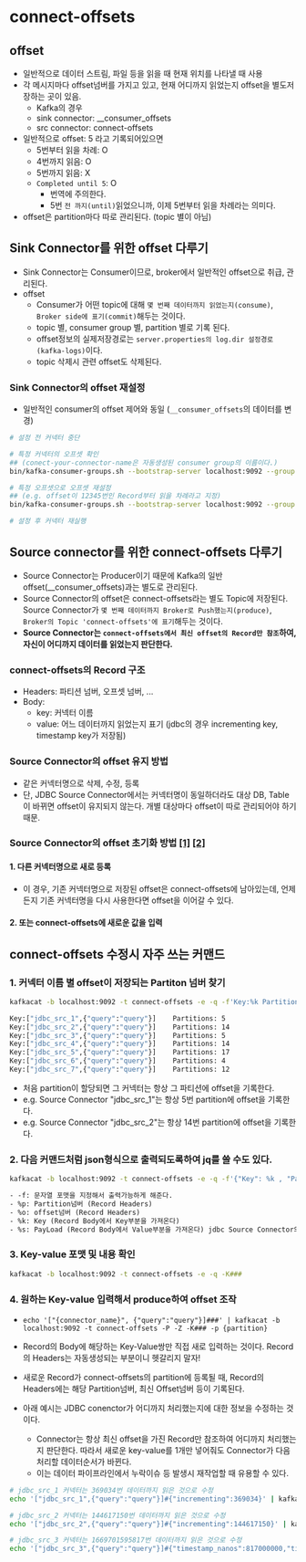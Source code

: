 # connect-offsets

## offset

- 일반적으로 데이터 스트림, 파일 등을 읽을 때 현재 위치를 나타낼 때 사용
- 각 메시지마다 offset넘버를 가지고 있고, 현재 어디까지 읽었는지 offset을 별도저장하는 곳이 있음.
  - Kafka의 경우
  - sink connector: __consumer_offsets
  - src connector: connect-offsets
- 일반적으로 offset: 5 라고 기록되어있으면
  - 5번부터 읽을 차례: O
  - 4번까지 읽음: O
  - 5번까지 읽음: X
  - `Completed until 5`: O
    - 번역에 주의한다.
    - 5번 `전 까지(until)`읽었으니까, 이제 5번부터 읽을 차례라는 의미다.
- offset은 partition마다 따로 관리된다. (topic 별이 아님)

## Sink Connector를 위한 offset 다루기

- Sink Connector는 Consumer이므로, broker에서 일반적인 offset으로 취급, 관리된다.
- offset
  - Consumer가 어떤 topic에 대해 `몇 번째 데이터까지 읽었는지(consume)`, `Broker side에 표기(commit)`해두는 것이다.
  - topic 별, consumer group 별, partition 별로 기록 된다.
  - offset정보의 실제저장경로는 `server.properties의 log.dir 설정경로(kafka-logs)`이다.
  - topic 삭제시 관련 offset도 삭제된다.

### Sink Connector의 offset 재설정

- 일반적인 consumer의 offset 제어와 동일 (`__consumer_offsets`의 데이터를 변경)

```sh
# 설정 전 커넥터 중단

# 특정 커넥터의 오프셋 확인
## (conect-your-connector-name은 자동생성된 consumer group의 이름이다.)
bin/kafka-consumer-groups.sh --bootstrap-server localhost:9092 --group connect-your-connector-name --describe

# 특정 오프셋으로 오프셋 재설정
## (e.g. offset이 12345번인 Record부터 읽을 차례라고 지정)
bin/kafka-consumer-groups.sh --bootstrap-server localhost:9092 --group connect-your-connector-name --reset-offsets --to-offset 12345 --topic your_topic --execute

# 설정 후 커넥터 재실행
```

## Source connector를 위한 connect-offsets 다루기

- Source Connector는 Producer이기 때문에 Kafka의 일반 offset(__consumer_offsets)과는 별도로 관리된다.
- Source Connector의 offset은 connect-offsets라는 별도 Topic에 저장된다. Source Connector가 `몇 번째 데이터까지 Broker로 Push했는지(produce)`, `Broker의 Topic 'connect-offsets'에 표기`해두는 것이다.
- **Source Connector는 `connect-offsets에서 최신 offset의 Record만 참조`하여, 자신이 어디까지 데이터를 읽었는지 판단한다.**

### connect-offsets의 Record 구조

- Headers: 파티션 넘버, 오프셋 넘버, ...
- Body:
  - key: 커넥터 이름
  - value: 어느 데이터까지 읽었는지 표기 (jdbc의 경우 incrementing key, timestamp key가 저장됨)

### Source Connector의 offset 유지 방법

- 같은 커넥터명으로 삭제, 수정, 등록
- 단, JDBC Source Connector에서는 커넥터명이 동일하더라도 대상 DB, Table이 바뀌면 offset이 유지되지 않는다. 개별 대상마다 offset이 따로 관리되어야 하기 때문.

### Source Connector의 offset 초기화 방법 [[1]](https://rmoff.net/2019/08/15/reset-kafka-connect-source-connector-offsets/) [[2]](https://soojong.tistory.com/entry/Source-Connector-Offset-%EC%B4%88%EA%B8%B0%ED%99%94-%ED%95%98%EA%B8%B0)

#### 1. 다른 커넥터명으로 새로 등록

- 이 경우, 기존 커넥터명으로 저장된 offset은 connect-offsets에 남아있는데, 언제든지 기존 커넥터명을 다시 사용한다면 offset을 이어갈 수 있다.

#### 2. 또는 connect-offsets에 새로운 값을 입력

## connect-offsets 수정시 자주 쓰는 커맨드

### 1. 커넥터 이름 별 offset이 저장되는 Partiton 넘버 찾기

```sh
kafkacat -b localhost:9092 -t connect-offsets -e -q -f'Key:%k Partitions: %p \n' | sort -u
```

```sh
Key:["jdbc_src_1",{"query":"query"}]    Partitions: 5
Key:["jdbc_src_2",{"query":"query"}]    Partitions: 14
Key:["jdbc_src_3",{"query":"query"}]    Partitions: 5
Key:["jdbc_src_4",{"query":"query"}]    Partitions: 14
Key:["jdbc_src_5",{"query":"query"}]    Partitions: 17
Key:["jdbc_src_6",{"query":"query"}]    Partitions: 4
Key:["jdbc_src_7",{"query":"query"}]    Partitions: 12
```

- 처음 partition이 할당되면 그 커넥터는 항상 그 파티션에 offset을 기록한다.
- e.g. Source Connector "jdbc_src_1"는 항상 5번 partition에 offset을 기록한다.
- e.g. Source Connector "jdbc_src_2"는 항상 14번 partition에 offset을 기록한다.

### 2. 다음 커맨드처럼 json형식으로 출력되도록하여 jq를 쓸 수도 있다.

```sh
kafkacat -b localhost:9092 -t connect-offsets -e -q -f'{"Key": %k , "Payload": %s, "Partition": %p,  "Offset": %o }\n'  | jq
```

```txt
- -f: 문자열 포맷을 지정해서 출력가능하게 해준다.
- %p: Partition넘버 (Record Headers)
- %o: offset넘버 (Record Headers)
- %k: Key (Record Body에서 Key부분을 가져온다)
- %s: PayLoad (Record Body에서 Value부분을 가져온다) jdbc Source Connector의 경우, value자리에 incrementing key 또는 timestamp key 값이 입력된다. bulk모드일때는 해당 값이 비어있으므로 위 커맨드처럼 문자열 포맷을 기술하면 json이 깨진다. (jq사용시 주의)
```

### 3. Key-value 포맷 및 내용 확인

```sh
kafkacat -b localhost:9092 -t connect-offsets -e -q -K###
```

### 4. 원하는 Key-value 입력해서 produce하여 offset 조작

- `echo '["{connector_name}", {"query":"query"}]###' | kafkacat -b localhost:9092 -t connect-offsets -P -Z -K### -p {partition}`
- Record의 Body에 해당하는 Key-Value쌍만 직접 새로 입력하는 것이다. Record의 Headers는 자동생성되는 부분이니 헷갈리지 말자!
- 새로운 Record가 connect-offsets의 partition에 등록될 때, Record의 Headers에는 해당 Partition넘버, 최신 Offset넘버 등이 기록된다.

- 아래 예시는 JDBC conenctor가 어디까지 처리했는지에 대한 정보을 수정하는 것이다.
  - Connector는 항상 최신 offset을 가진 Record만 참조하여 어디까지 처리했는지 판단한다. 따라서 새로운 key-value를 1개만 넣어줘도 Connector가 다음 처리할 데이터순서가 바뀐다.
  - 이는 데이터 파이프라인에서 누락이슈 등 발생시 재작업할 때 유용할 수 있다.

```sh
# jdbc_src_1 커넥터는 369034번 데이터까지 읽은 것으로 수정
echo '["jdbc_src_1",{"query":"query"}]#{"incrementing":369034}' | kafkacat -b localhost:9092 -t connect-offsets -P  -K# -p 5

# jdbc_src_2 커넥터는 144617150번 데이터까지 읽은 것으로 수정
echo '["jdbc_src_2",{"query":"query"}]#{"incrementing":144617150}' | kafkacat -b localhost:9092 -t connect-offsets -P  -K# -p 14

# jdbc_src_3 커넥터는 1669701595817번 데이터까지 읽은 것으로 수정
echo '["jdbc_src_3",{"query":"query"}]#{"timestamp_nanos":817000000,"timestamp":1669701595817}' | kafkacat -b localhost:9092 -t connect-offsets -P  -K# -p 5
```
